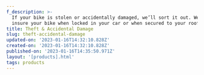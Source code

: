 ```yaml
---
f_description: >-
  If your bike is stolen or accidentally damaged, we’ll sort it out. We even
  insure your bike when locked in your car or when secured to your roof rack.
title: Theft & Accidental Damage
slug: theft-accidental-damage
updated-on: '2023-01-16T14:32:10.828Z'
created-on: '2023-01-16T14:32:10.828Z'
published-on: '2023-01-16T14:35:50.971Z'
layout: '[products].html'
tags: products
---
```




